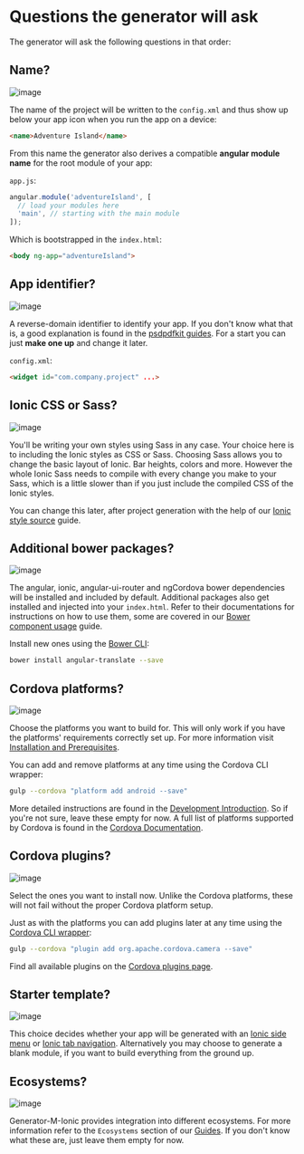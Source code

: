 # Questions the generator will ask
The generator will ask the following questions in that order:

## Name?
![image](https://cloud.githubusercontent.com/assets/1370779/15828173/91abb874-2c0e-11e6-81ee-c2608a751b14.png)

The name of the project will be written to the `config.xml` and thus show up below your app icon when you run the app on a device:
```html
<name>Adventure Island</name>
```
From this name the generator also derives a compatible **angular module name** for the root module of your app:

`app.js`:
```js
angular.module('adventureIsland', [
  // load your modules here
  'main', // starting with the main module
]);

```

Which is bootstrapped in the `index.html`:
```html
<body ng-app="adventureIsland">
```

## App identifier?
![image](https://cloud.githubusercontent.com/assets/1370779/15828919/9ef7fe2c-2c11-11e6-9396-848a1a90c78f.png)

A reverse-domain identifier to identify your app. If you don't know what that is, a good explanation is found in the [psdpdfkit guides](https://pspdfkit.com/guides/ios/current/faq/what-is-a-bundle-id/). For a start you can just **make one up** and change it later.

`config.xml`:
```html
<widget id="com.company.project" ...>
```

## Ionic CSS or Sass?
![image](https://cloud.githubusercontent.com/assets/1370779/15851768/828afdce-2c9e-11e6-9fd4-032049de2290.png)

You'll be writing your own styles using Sass in any case. Your choice here is to including the Ionic styles as CSS or Sass. Choosing Sass allows you to change the basic layout of Ionic. Bar heights, colors and more. However the whole Ionic Sass needs to compile with every change you make to your Sass, which is a little slower than if you just include the compiled CSS of the Ionic styles.

You can change this later, after project generation with the help of our [Ionic style source](./ionic_style_source.md) guide.

## Additional bower packages?
![image](https://cloud.githubusercontent.com/assets/1370779/15853161/3d21fbec-2ca4-11e6-9d81-dcec85b4aa2e.png)

The angular, ionic, angular-ui-router and ngCordova bower dependencies will be installed and included by default. Additional packages also get installed and injected into your `index.html`. Refer to their documentations for instructions on how to use them, some are covered in our [Bower component usage](./bower_component_usage.md) guide.

Install new ones using the [Bower CLI](http://bower.io/docs/api/):
```sh
bower install angular-translate --save
```

## Cordova platforms?
![image](https://cloud.githubusercontent.com/assets/1370779/15854124/7704465e-2ca8-11e6-80e3-92a99243dffb.png)

Choose the platforms you want to build for. This will only work if you have the platforms' requirements correctly set up. For more information visit [Installation and Prerequisites](./installation_prerequisites.md).

You can add and remove platforms at any time using the Cordova CLI wrapper:
```sh
gulp --cordova "platform add android --save"
```
More detailed instructions are found in the [Development Introduction](./development_intro.md). So if you're not sure, leave these empty for now. A full list of platforms supported by Cordova is found in the [Cordova Documentation](https://cordova.apache.org/docs/en/latest/guide/support/).

## Cordova plugins?
![image](https://cloud.githubusercontent.com/assets/1370779/15854446/292c5122-2caa-11e6-95df-db9227f1d8ea.png)

Select the ones you want to install now. Unlike the Cordova platforms, these will not fail without the proper Cordova platform setup.

Just as with the platforms you can add plugins later at any time using the [Cordova CLI wrapper](./development_intro.md#using-the-cordova-cli):
```sh
gulp --cordova "plugin add org.apache.cordova.camera --save"
```
Find all available plugins on the [Cordova plugins page](https://cordova.apache.org/plugins/).

## Starter template?
![image](https://cloud.githubusercontent.com/assets/1370779/15855054/a47c9050-2cad-11e6-88e3-04d96add5e0a.png)

This choice decides whether your app will be generated with an [Ionic side menu](http://ionicframework.com/docs/api/directive/ionSideMenus/) or [Ionic tab navigation](http://ionicframework.com/docs/api/directive/ionTabs/). Alternatively you may choose to generate a blank module, if you want to build everything from the ground up.

## Ecosystems?
![image](https://cloud.githubusercontent.com/assets/1370779/15855148/33988dca-2cae-11e6-8e19-f3b57c6ea797.png)

Generator-M-Ionic provides integration into different ecosystems. For more information refer to the `Ecosystems` section of our [Guides](../../README.md#ecosystems). If you don't know what these are, just leave them empty for now.
